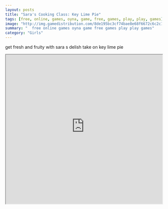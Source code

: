 ```yaml
---
layout: posts
title: "Sara's Cooking Class: Key Lime Pie"
tags: [free, online, games, oyna, game, free, games, play, play, games]
image: "http://img.gamedistribution.com/8de195bc3cf74bae8e68f6672c6c2c15.jpg"
summary: "  free online games oyna game free games play play games"
category: "Girls"
---
```


get fresh and fruity with sara s delish take on key lime pie

<iframe width="100%" height="480px;" src="http://flash.gamedistribution.com?game=8de195bc3cf74bae8e68f6672c6c2c15"></iframe>